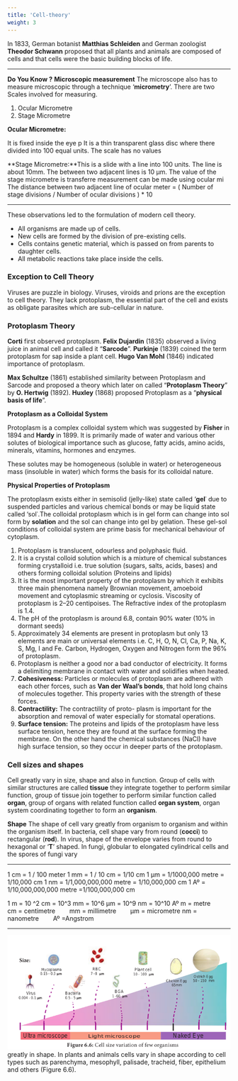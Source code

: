 ```yaml
---
title: 'Cell-theory'
weight: 3
---
```



In 1833, German botanist **Matthias Schleiden** and German zoologist **Theodor Schwann** proposed that all plants and animals are composed of cells and that cells were the basic building blocks of life.

---
**Do You Know ?**
**Microscopic measurement** The microscope also has to measure microscopic through a technique ‘**micrometry**’. There are two Scales involved for measuring. 
1. Ocular Micrometre 
2. Stage Micrometre 

**Ocular Micrometre:** 

It is fixed inside the eye p It is a thin transparent glass disc where there divided into 100 equal units. The scale has no values 

**Stage Micrometre:**This is a slide with a line into 100 units. The line is about 10mm. The between two adjacent lines is 10 µm. The value of the stage micrometre is transferre measurement can be made using ocular mi The distance between two adjacent line of ocular meter = ( Number of stage divisions / Number of ocular divisions ) * 10 

---

These observations led to the formulation of modern cell theory.

- All organisms are made up of cells. 
- New cells are formed by the division of pre-existing cells. 
- Cells contains genetic material, which is passed on from parents to daughter cells. 
- All metabolic reactions take place inside the cells. 

### Exception to Cell Theory

Viruses are puzzle in biology. Viruses, viroids and prions are the exception to cell theory. They lack protoplasm, the essential part of the cell and exists as obligate parasites which are sub-cellular in nature.

### Protoplasm Theory 

**Corti** first observed protoplasm. **Felix Dujardin** (1835) observed a living juice in animal cell and called it “**Sarcode**”. **Purkinje** (1839) coined the term protoplasm for sap inside a plant cell. **Hugo Van Mohl** (1846) indicated importance of protoplasm.  

**Max Schultze** (1861) established similarity between Protoplasm and Sarcode and proposed a theory which later on called “**Protoplasm Theory**” by **O. Hertwig** (1892). **Huxley** (1868) proposed Protoplasm as a “**physical basis of life**”. 

**Protoplasm as a Colloidal System** 

Protoplasm is a complex colloidal system which was suggested by **Fisher** in 1894 and **Hardy** in 1899. It is primarily made of water and various other solutes of biological importance such as glucose, fatty acids, amino acids, minerals, vitamins, hormones and enzymes.

These solutes may be homogeneous (soluble in water) or heterogeneous mass (insoluble in water) which forms the basis for its colloidal nature.

**Physical Properties of Protoplasm** 

The protoplasm exists either in semisolid (jelly-like) state called ‘**gel**᾿ due to suspended particles and various chemical bonds or may be liquid state called ‘sol᾿.The colloidal protoplasm which is in gel form can change into sol form by **solation** and the sol can change into gel by gelation. These gel-sol conditions of colloidal system are prime basis for mechanical behaviour of cytoplasm. 

1. Protoplasm is translucent, odourless and polyphasic fluid. 
2. It is a crystal colloid solution which is a mixture of chemical substances forming crystalloid i.e. true solution (sugars, salts, acids, bases) and others forming colloidal solution (Proteins and lipids)
3. It is the most important property of the protoplasm by which it exhibits three main phenomena namely Brownian movement, amoeboid movement and cytoplasmic streaming or cyclosis. Viscosity of protoplasm is 2–20 centipoises. The Refractive index of the protoplasm is 1.4.
4. The pH of the protoplasm is around 6.8, contain 90% water (10% in dormant seeds)
5. Approximately 34 elements are present in protoplasm but only 13 elements are main or universal elements i.e. C, H, O, N, Cl, Ca, P, Na, K, S, Mg, I and Fe. Carbon, Hydrogen, Oxygen and Nitrogen form the 96% of protoplasm.
6. Protoplasm is neither a good nor a bad conductor of electricity. It forms a delimiting membrane in contact with water and solidifies when heated.
7. **Cohesiveness:** Particles or molecules of protoplasm are adhered with each other forces, such as **Van der** **Waal’s bonds**, that hold long chains of molecules together. This property varies with the strength of these forces.
8. **Contractility:** The contractility of proto- plasm is important for the absorption and removal of water especially for stomatal operations.
9. **Surface tension:** The proteins and lipids of the protoplasm have less surface tension, hence they are found at the surface forming the membrane. On the other hand the chemical substances (NaCl) have high surface tension, so they occur in deeper parts of the protoplasm.

### Cell sizes and shapes

Cell greatly vary in size, shape and also in function. Group of cells with similar structures are called **tissue** they integrate together to perform similar function, group of tissue join together to perform similar function called **organ**, group of organs with related function called **organ system**, organ system coordinating together to form an **organism**.

**Shape** The shape of cell vary greatly from organism to organism and within the organism itself. In bacteria, cell shape vary from round (**cocci**) to rectangular (**rod**). In virus, shape of the envelope varies from round to hexagonal or ‘**T**’ shaped. In fungi, globular to elongated cylindrical cells and the spores of fungi vary

---
1 cm                        = 1 / 100 meter 
1 mm = 1 / 10 cm            = 1/10 cm
1 µm = 1/1000,000 metre     = 1/10,000 cm
1 nm = 1/1,000,000,000 metre = 1/10,000,000 cm
1 Aº = 1/10,000,000,000 metre =1/100,000,000 cm

1 m = 10 ^2 cm = 10^3 mm = 10^6 µm = 10^9 nm = 10^10 Aº
m = metre   cm = centimetre   mm = millimetre   µm = micrometre
nm = nanometre   Aº =Angstrom

---
![Alt text](6.7.png)
greatly in shape. In plants and animals cells vary in shape according to cell types such as parenchyma, mesophyll, palisade, tracheid, fiber, epithelium and others (Figure 6.6).

